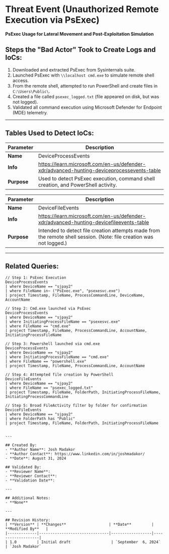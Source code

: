 # Threat Event (Unauthorized Remote Execution via PsExec)
**PsExec Usage for Lateral Movement and Post-Exploitation Simulation**

## Steps the "Bad Actor" Took to Create Logs and IoCs:
1. Downloaded and extracted PsExec from Sysinternals suite.
2. Launched PsExec with `\\localhost cmd.exe` to simulate remote shell access.
3. From the remote shell, attempted to run PowerShell and create files in `C:\Users\Public\`.
4. Created a file called `psexec_logged.txt` (file appeared on disk, but was not logged).
5. Validated all command execution using Microsoft Defender for Endpoint (MDE) telemetry.

---

## Tables Used to Detect IoCs:
| **Parameter**       | **Description**                                                              |
|---------------------|------------------------------------------------------------------------------|
| **Name**            | DeviceProcessEvents                                                         |
| **Info**            | https://learn.microsoft.com/en-us/defender-xdr/advanced-hunting-deviceprocessevents-table |
| **Purpose**         | Used to detect PsExec execution, command shell creation, and PowerShell activity.|

| **Parameter**       | **Description**                                                              |
|---------------------|------------------------------------------------------------------------------|
| **Name**            | DeviceFileEvents                                                            |
| **Info**            | https://learn.microsoft.com/en-us/defender-xdr/advanced-hunting-devicefileevents-table |
| **Purpose**         | Intended to detect file creation attempts made from the remote shell session. (Note: file creation was not logged.)|

---

## Related Queries:

```kql
// Step 1: PsExec Execution
DeviceProcessEvents
| where DeviceName == "sjpay2"
| where FileName in~ ("PsExec.exe", "psexesvc.exe")
| project Timestamp, FileName, ProcessCommandLine, DeviceName, AccountName

// Step 2: Cmd.exe launched via PsExec
DeviceProcessEvents
| where DeviceName == "sjpay2"
| where InitiatingProcessFileName == "psexesvc.exe"
| where FileName == "cmd.exe"
| project Timestamp, FileName, ProcessCommandLine, AccountName, InitiatingProcessFileName

// Step 3: Powershell launched via cmd.exe
DeviceProcessEvents
| where DeviceName == "sjpay2"
| where InitiatingProcessFileName == "cmd.exe"
| where FileName == "powershell.exe"
| project Timestamp, FileName, ProcessCommandLine, AccountName

// Step 4: Attempted file creation by PowerShell
DeviceFileEvents
| where DeviceName == "sjpay2"
| where FileName == "psexec_logged.txt"
| project Timestamp, FileName, FolderPath, InitiatingProcessFileName, InitiatingProcessCommandLine

// Step 5: Broad FileActivity filter by folder for confirmation
DeviceFileEvents
| where DeviceName == "sjpay2"
| where FolderPath has "Public"
| project Timestamp, FileName, FolderPath, InitiatingProcessFileName


---

## Created By:
- **Author Name**: Josh Madakor
- **Author Contact**: https://www.linkedin.com/in/joshmadakor/
- **Date**: August 31, 2024

## Validated By:
- **Reviewer Name**: 
- **Reviewer Contact**: 
- **Validation Date**: 

---

## Additional Notes:
- **None**

---

## Revision History:
| **Version** | **Changes**                   | **Date**         | **Modified By**   |
|-------------|-------------------------------|------------------|-------------------|
| 1.0         | Initial draft                  | `September  6, 2024`  | `Josh Madakor`   
